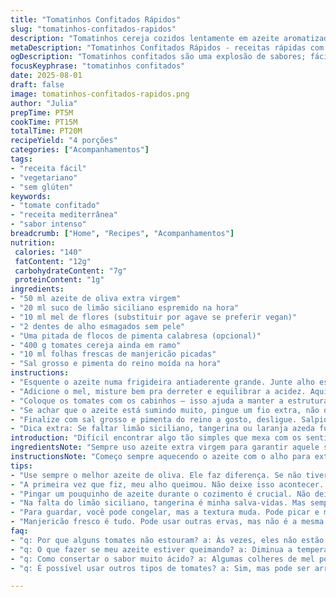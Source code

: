 ```yaml
---
title: "Tomatinhos Confitados Rápidos"
slug: "tomatinhos-confitados-rapidos"
description: "Tomatinhos cereja cozidos lentamente em azeite aromatizado com limão siciliano, mel de flor e alho tostado, com toque opcional de pimenta, finalizados com manjericão fresco. Receita prática sem glúten, leite, ovos ou castanhas, que destaca o equilíbrio entre o doce, o ácido e o picante, ótimo para acompanhar pratos de peixe ou frango."
metaDescription: "Tomatinhos Confitados Rápidos - receitas rápidas com sabor intenso de tomate e especiarias, ideal para acompanhar peixes e aves."
ogDescription: "Tomatinhos confitados são uma explosão de sabores; fácil, rápido e perfeito para realçar pratos de peixe."
focusKeyphrase: "tomatinhos confitados"
date: 2025-08-01
draft: false
image: tomatinhos-confitados-rapidos.png
author: "Julia"
prepTime: PT5M
cookTime: PT15M
totalTime: PT20M
recipeYield: "4 porções"
categories: ["Acompanhamentos"]
tags:
- "receita fácil"
- "vegetariano"
- "sem glúten"
keywords:
- "tomate confitado"
- "receita mediterrânea"
- "sabor intenso"
breadcrumb: ["Home", "Recipes", "Acompanhamentos"]
nutrition: 
 calories: "140"
 fatContent: "12g"
 carbohydrateContent: "7g"
 proteinContent: "1g"
ingredients:
- "50 ml azeite de oliva extra virgem"
- "20 ml suco de limão siciliano espremido na hora"
- "10 ml mel de flores (substituir por agave se preferir vegan)"
- "2 dentes de alho esmagados sem pele"
- "Uma pitada de flocos de pimenta calabresa (opcional)"
- "400 g tomates cereja ainda em ramo"
- "10 ml folhas frescas de manjericão picadas"
- "Sal grosso e pimenta do reino moída na hora"
instructions:
- "Esquente o azeite numa frigideira antiaderente grande. Junte alho esmagado, pimenta calabresa e suco de limão. O aroma do alho vai começando a estalar, cuidado pra não queimar, nada mais irritante. Desligue o fogo se começar a espirrar."
- "Adicione o mel, misture bem pra derreter e equilibrar a acidez. Aqui é um quebra-galho pro sabor, se usar mel puro demais, perde a leveza, por isso mexo rápido e corto o fogo. Selar docemente o mel com o limão é a chave."
- "Coloque os tomates com os cabinhos – isso ajuda a manter a estrutura e evitar que as frutinhas molem toda vez que mexer. Cubra a frigideira com tampa, fogachos pequenos, deixe cozinhar por uns 15 minutos. Fique de olho – os tomates devem começar a rachar, às vezes escuto um estalo, sinal que estão no ponto."
- "Se achar que o azeite está sumindo muito, pingue um fio extra, não deixa secar total, queremos confitar, não fritar. Mexa só se necessário, impede que grudem, mas sem agitar demais para não perder a forma."
- "Finalize com sal grosso e pimenta do reino a gosto, desligue. Salpique o manjericão fresco por cima. O verde vivo quebra o prato e traz frescor. Sirva quente, acompanhando aquele peixe grelhado ou um frango simples. Se quiser variar, ervas como tomilho seco ficam boas também."
- "Dica extra: Se faltar limão siciliano, tangerina ou laranja azeda funcionam bem, só cuidado com a intensidade, ajuste o mel para manter o equilíbrio."
introduction: "Difícil encontrar algo tão simples que mexa com os sentidos como tomates confitados. Gosto de fazer rápido, quase um improviso. Na primeira vez, joguei os tomates direto no azeite quente com alho e me surpreendi com aquele cheiro pungente de alho na frigideira, quase como se anunciando que vai ser bom. Deixei cozinhar devagar; quando os tomates começaram a estourar parecíamos em festival de estalinhos, só que delicioso. Aprendi que mexer muito é pecado aqui; tomate mole perde graça. Usei limão siciliano pela acidez equilibrada, mel para dar um toque doce que não empalidece, pimenta pra cutucar. Na falta do limão, testei laranja azeda, opa, outra história – mais frutada, menos agressiva. Se não quiser mel, o agave faz o trabalho sem pesar. Aquela fragrância vaporosa, entre o doce e o cítrico, perfuma a cozinha enquanto a frigideira bate o papo com a chama do fogão. Pura alquimia com ingredientes modestos. Ideal pra acompanhar peixe e frango, até um pão italiano vale a lambuzada. Isso aqui é mais que um acompanhamento; é conversa de panela com alma."
ingredientsNote: "Sempre uso azeite extra virgem para garantir aquele sabor rico e textura sedosa. Mel dá o toque doce que equilibra a acidez do limão, mas pode ser substituído por xarope de agave ou açúcar mascavo claro se decidir reduzir produtos de origem animal. O limão siciliano é meu preferido, pela acidez delicada e aroma fresco, mas tangerina ou laranja azeda podem substituir caso não tenha em casa – só ajuste a quantidade, pois as frutas cítricas são muito variadas em intensidade. O alho esmagado, não picado, é pra liberar sabor sem queimar, ajuda no perfume da imersão dos tomates no azeite. Pimenta calabresa é opcional mas sempre dá um up, para quem não dispensa aquele toque picante. Tomates cereja em cacho mantêm a estrutura, facilitam o manuseio e são bonitos na apresentação. Manjericão fresco no final é a cereja do bolo, uma nota herbal que interfere no aroma final, não substitua por seco. Sal e pimenta do reino moída na hora para temperar. Receita prática, rápida, flexível e cheia de personalidade."
instructionsNote: "Começo sempre aquecendo o azeite com o alho para extrair o máximo das aromáticas, mas fogo médio-baixo para não queimar e amargar. O segredo é a paciência, confitar é cozinhar devagar no próprio azeite, mantendo a umidade dos tomates. Observar quando eles começam a estourar, que é sinal claro que estão no ponto certo – nem moles demais, nem duros. Uso tampas para acelerar o cozimento e manter vapor, mas sempre checo pra impedir que o azeite evapore demais e os tomates queimem. Mexo só uma vez ou outra, o justo para soltar do fundo da panela, não mexa demais pra não perder formato. Aquele toque final do manjericão cru realça o prato com frescor e cor. Se algo não sair como esperado, por exemplo, tomates muito ácidos, o mel pode neutralizar. Se o óleo ficar turvo, significa que o temperatura estava alta, baixe o fogo. Dá pra congelar sobra, mas perdem a textura. Dá para usar em sanduíches, saladas mornas ou até mesmo em cima de polenta."
tips:
- "Use sempre o melhor azeite de oliva. Ele faz diferença. Se não tiver, pegue o que você tiver. Mas bom azeite traz riqueza. Tomates cereja em cacho são ideais. Mantêm a forma. Se não encontrar, use os corte. Mas cuidado com a estrutura."
- "A primeira vez que fiz, meu alho queimou. Não deixe isso acontecer. Fogo médio e cuide sempre. A mistura do mel e limão deve ser rápida. O ponto é delicado. É um equilíbrio. Não adicione muito mel para não perder a leveza."
- "Pingar um pouquinho de azeite durante o cozimento é crucial. Não deixe esquentar demais. Se os tomates rachar, é sinal de que está indo bem. Mexa só se necessário. Norteie os tomates, mas não os destrua. Lembre-se: queremos que eles fiquem inteiros."
- "Na falta do limão siciliano, tangerina é minha salva-vidas. Mas sempre ajuste. As frutas têm intensidades variadas. Sinta a acidez, ajuste o mel para encontrar o equilíbrio. O que importa é experimentar e adaptar."
- "Para guardar, você pode congelar, mas a textura muda. Pode picar e misturar em saladas ou usar em torradas. Não guarde por muito tempo, a qualidade não se mantém. Faça porções menores."
- "Manjericão fresco é tudo. Pode usar outras ervas, mas não é a mesma coisa. O cheiro que exala no final é inigualável. Um toque herbal que faz seus tomates brilhar mais. Não pule essa etapa."
faq:
- "q: Por que alguns tomates não estouram? a: Às vezes, eles não estão maduros o suficiente. Procure por tomates firmes e brilhantes. Se não estourar, eles podem estar frios ainda. Ajuste o tempo de cozimento na próxima vez."
- "q: O que fazer se meu azeite estiver queimando? a: Diminua a temperatura e adicione um fio de azeite novo. Misture todos os ingredientes rapidamente. Fico de olho na temperatura. Se estiver muito quente, desligue. Às vezes, mudar de panela é a solução."
- "q: Como consertar o sabor muito ácido? a: Algumas colheres de mel podem ajudar, mas cuidado. Adicione aos poucos. Equilibrar o sabor é essencial. Não se esqueça de que ervas também ajudam a suavizar. Sempre experimente antes de servir."
- "q: É possível usar outros tipos de tomates? a: Sim, mas pode ser arriscado. Tomate pelado enlatado pode funcionar, mas pode resultar em um molho. Evite variedades muito aquosas. A estrutura é tudo. Cuidado com o ponto final."

---
```

